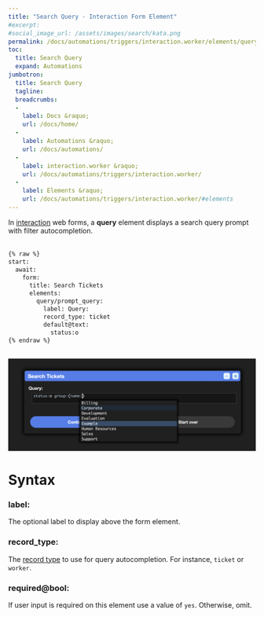 ```yaml
---
title: "Search Query - Interaction Form Element"
#excerpt: 
#social_image_url: /assets/images/search/kata.png
permalink: /docs/automations/triggers/interaction.worker/elements/query/
toc:
  title: Search Query
  expand: Automations
jumbotron:
  title: Search Query
  tagline: 
  breadcrumbs:
  -
    label: Docs &raquo;
    url: /docs/home/
  -
    label: Automations &raquo;
    url: /docs/automations/
  -
    label: interaction.worker &raquo;
    url: /docs/automations/triggers/interaction.worker/
  -
    label: Elements &raquo;
    url: /docs/automations/triggers/interaction.worker/#elements
---
```


In [interaction](/docs/automations/triggers/interaction.worker/) web forms, a **query** element displays a search query prompt with filter autocompletion.

<pre>
<code class="language-cerb">
{% raw %}
start:
  await:
    form:
      title: Search Tickets
      elements:
        query/prompt_query:
          label: Query:
          record_type: ticket
          default@text:
            status:o
{% endraw %}
</code>
</pre>

<div class="cerb-screenshot">
<img src="/assets/images/docs/automations/triggers/interaction.worker/elements/query.png" class="screenshot">
</div>

# Syntax

### label:

The optional label to display above the form element.

### record_type:

The [record type](/docs/records/types/) to use for query autocompletion. For instance, `ticket` or `worker`.

### required@bool:

If user input is required on this element use a value of `yes`. Otherwise, omit.
